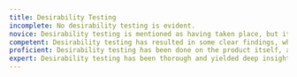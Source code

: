 ```yaml
---
title: Desirability Testing
incomplete: No desirability testing is evident.
novice: Desirability testing is mentioned as having taken place, but it's not clear what the findings were, or how those findings translated into improvements to the design.
competent: Desirability testing has resulted in some clear findings, which are addressed in iterations to the design.
proficient: Desirability testing has been done on the product itself, as well as with potential competitors or comparable products, to paint a more complete picture of how users would perceive the product. The connection between testing findings and design decisions have been made obvious.
expert: Desirability testing has been thorough and yielded deep insights into user perceptions, resulting in clear improvements throughout the product. The product itself leaves no doubts about its desirability, as even small details have been considered.
---
```

